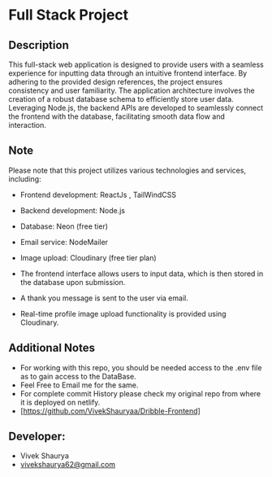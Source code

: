 # Full Stack Project

## Description
This full-stack web application is designed to provide users with a seamless experience for inputting data through an intuitive frontend interface. By adhering to the provided design references, the project ensures consistency and user familiarity. The application architecture involves the creation of a robust database schema to efficiently store user data. Leveraging Node.js, the backend APIs are developed to seamlessly connect the frontend with the database, facilitating smooth data flow and interaction.



## Note
Please note that this project utilizes various technologies and services, including:
- Frontend development: ReactJs , TailWindCSS
- Backend development: Node.js
- Database: Neon (free tier)
- Email service: NodeMailer
- Image upload: Cloudinary (free tier plan)

- The frontend interface allows users to input data, which is then stored in the database upon submission.
- A thank you message is sent to the user via email.
- Real-time profile image upload functionality is provided using Cloudinary.

## Additional Notes
- For working with this repo, you should be needed access to the .env file as to gain access to the DataBase.
- Feel Free to Email me for the same.
- For complete commit History please check my original repo from where it is deployed on netlify.
- [https://github.com/VivekShauryaa/Dribble-Frontend] 


## Developer:
- Vivek Shaurya
- vivekshaurya62@gmail.com
